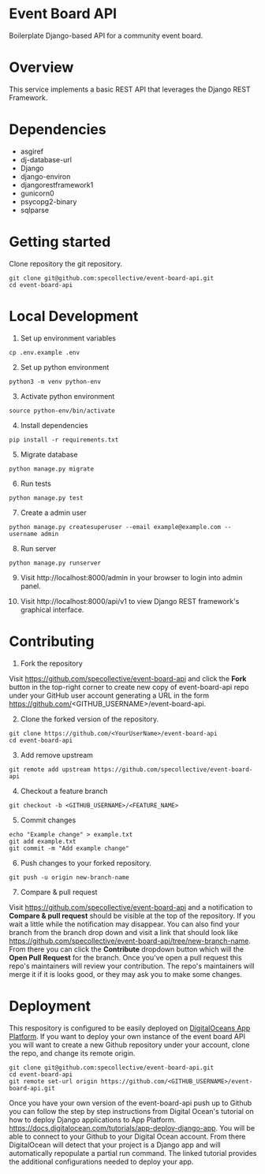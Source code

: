 # Event Board API

Boilerplate Django-based API for a community event board.

# Overview

This service implements a basic REST API that leverages the Django REST Framework.

# Dependencies

- asgiref
- dj-database-url
- Django
- django-environ
- djangorestframework1
- gunicorn0
- psycopg2-binary
- sqlparse

# Getting started

Clone repository the git repository.

```
git clone git@github.com:specollective/event-board-api.git
cd event-board-api
```

# Local Development

1. Set up environment variables

  ```
  cp .env.example .env
  ```

2. Set up python environment

  ```
  python3 -m venv python-env
  ```

3. Activate python environment

  ```
  source python-env/bin/activate
  ```

4. Install dependencies

  ```
  pip install -r requirements.txt
  ```

5. Migrate database

  ```
  python manage.py migrate
  ```

6. Run tests

  ```
  python manage.py test
  ```

7. Create a admin user

  ```
  python manage.py createsuperuser --email example@example.com --username admin
  ```

8. Run server
```
python manage.py runserver
```

9. Visit http://localhost:8000/admin in your browser to login into admin panel.

10. Visit http://localhost:8000/api/v1 to view Django REST framework's graphical interface.
  
# Contributing

1. Fork the repository

Visit https://github.com/specollective/event-board-api and click the **Fork** button in the top-right corner to create new copy of event-board-api repo under your GitHub user account generating a URL in the form https://github.com/<GITHUB_USERNAME>/event-board-api.

2. Clone the forked version of the repository.

```
git clone https://github.com/<YourUserName>/event-board-api
cd event-board-api
```

3. Add remove upstream

```
git remote add upstream https://github.com/specollective/event-board-api
```

4. Checkout a feature branch

```
git checkout -b <GITHUB_USERNAME>/<FEATURE_NAME>
```

5. Commit changes

```
echo "Example change" > example.txt
git add example.txt
git commit -m "Add example change"
```

6. Push changes to your forked repository.

```
git push -u origin new-branch-name
```

7. Compare & pull request

Visit https://github.com/specollective/event-board-api and a notification to **Compare & pull request** should be visible at the top of the repository. If you wait a little while the notification may disappear. You can also find your branch from the branch drop down and visit a link that should look like https://github.com/specollective/event-board-api/tree/new-branch-name. From there you can click the **Contribute** dropdown button which will the **Open Pull Request** for the branch. Once you've open a pull request this repo's maintainers will review your contribution. The repo's maintainers will merge it if it is looks good, or they may ask you to make some changes.

# Deployment

This respository is configured to be easily deployed on [DigitalOceans App Platform](https://www.digitalocean.com/products/app-platform). If you want to deploy your own instance of the event board API you will want to create a new Github repository under your account, clone the repo, and change its remote origin.

```
git clone git@github.com:specollective/event-board-api.git
cd event-board-api
git remote set-url origin https://github.com/<GITHUB_USERNAME>/event-board-api.git
```

Once you have your own version of the event-board-api push up to Github you can follow the step by step instructions from Digital Ocean's tutorial on how to deploy Django applications to App Platform. https://docs.digitalocean.com/tutorials/app-deploy-django-app. You will be able to connect to your Github to your Digital Ocean account. From there DigitalOcean will detect that your project is a Django app and will automatically repopulate a partial run command. The linked tutorial provides the additional configurations needed to deploy your app.

